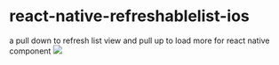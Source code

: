 # react-native-refreshablelist-ios
a pull down to refresh list view and pull up to load more for react native component
![](https://github.com/fulang0208/react-native-refreshablelist-ios/Captures/example.gif)
